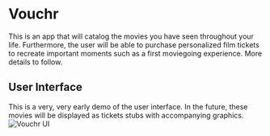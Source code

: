 # Vouchr

This is an app that will catalog the movies you have seen throughout your life. Furthermore, the user will be able to purchase personalized film tickets to recreate important moments such as a first moviegoing experience. More details to follow. 

## User Interface
This is a very, very early demo of the user interface. In the future, these movies will be displayed as tickets stubs with accompanying graphics.
![Vouchr UI](https://github.com/zbaskin/Vouchr/blob/main/vouchr-ui.JPG)
